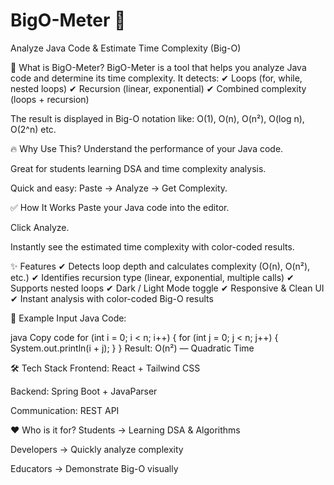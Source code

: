 # BigO-Meter 🚀
Analyze Java Code & Estimate Time Complexity (Big-O)

📌 What is BigO-Meter?
BigO-Meter is a tool that helps you analyze Java code and determine its time complexity.
It detects:
✔ Loops (for, while, nested loops)
✔ Recursion (linear, exponential)
✔ Combined complexity (loops + recursion)

The result is displayed in Big-O notation like:
O(1), O(n), O(n²), O(log n), O(2^n) etc.

🔥 Why Use This?
Understand the performance of your Java code.

Great for students learning DSA and time complexity analysis.

Quick and easy: Paste → Analyze → Get Complexity.

✅ How It Works
Paste your Java code into the editor.

Click Analyze.

Instantly see the estimated time complexity with color-coded results.

✨ Features
✔ Detects loop depth and calculates complexity (O(n), O(n²), etc.)
✔ Identifies recursion type (linear, exponential, multiple calls)
✔ Supports nested loops
✔ Dark / Light Mode toggle
✔ Responsive & Clean UI
✔ Instant analysis with color-coded Big-O results

🎯 Example
Input Java Code:

java
Copy code
for (int i = 0; i < n; i++) {
    for (int j = 0; j < n; j++) {
        System.out.println(i + j);
    }
}
Result:
O(n²) — Quadratic Time

🛠 Tech Stack
Frontend: React + Tailwind CSS

Backend: Spring Boot + JavaParser

Communication: REST API

❤️ Who is it for?
Students → Learning DSA & Algorithms

Developers → Quickly analyze complexity

Educators → Demonstrate Big-O visually
